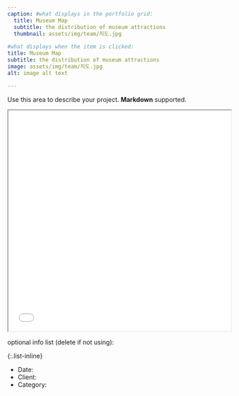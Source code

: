 ```yaml
---
caption: #what displays in the portfolio grid:
  title: Museum Map
  subtitle: the distribution of museum attractions
  thumbnail: assets/img/team/지도.jpg
  
#what displays when the item is clicked:
title: Museum Map
subtitle: the distribution of museum attractions
image: assets/img/team/지도.jpg
alt: image alt text

---
```

Use this area to describe your project. **Markdown** supported.

<iframe src="/assets/museum.html" width="100%" height="500px"></iframe>

optional info list (delete if not using):

{:.list-inline} 
- Date: 
- Client: 
- Category: 
